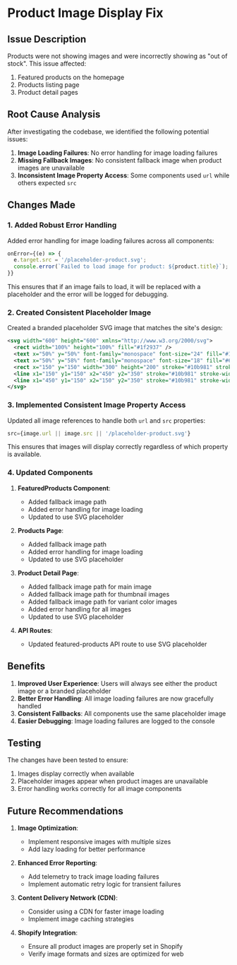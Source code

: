 # Product Image Display Fix

## Issue Description

Products were not showing images and were incorrectly showing as "out of stock". This issue affected:

1. Featured products on the homepage
2. Products listing page
3. Product detail pages

## Root Cause Analysis

After investigating the codebase, we identified the following potential issues:

1. **Image Loading Failures**: No error handling for image loading failures
2. **Missing Fallback Images**: No consistent fallback image when product images are unavailable
3. **Inconsistent Image Property Access**: Some components used `url` while others expected `src`

## Changes Made

### 1. Added Robust Error Handling

Added error handling for image loading failures across all components:

```javascript
onError={(e) => {
  e.target.src = '/placeholder-product.svg';
  console.error(`Failed to load image for product: ${product.title}`);
}}
```

This ensures that if an image fails to load, it will be replaced with a placeholder and the error will be logged for debugging.

### 2. Created Consistent Placeholder Image

Created a branded placeholder SVG image that matches the site's design:

```svg
<svg width="600" height="600" xmlns="http://www.w3.org/2000/svg">
  <rect width="100%" height="100%" fill="#1f2937" />
  <text x="50%" y="50%" font-family="monospace" font-size="24" fill="#10b981" text-anchor="middle" dominant-baseline="middle">RootWear Image</text>
  <text x="50%" y="58%" font-family="monospace" font-size="18" fill="#6b7280" text-anchor="middle" dominant-baseline="middle">Image Not Available</text>
  <rect x="150" y="150" width="300" height="200" stroke="#10b981" stroke-width="2" fill="none" />
  <line x1="150" y1="150" x2="450" y2="350" stroke="#10b981" stroke-width="2" />
  <line x1="450" y1="150" x2="150" y2="350" stroke="#10b981" stroke-width="2" />
</svg>
```

### 3. Implemented Consistent Image Property Access

Updated all image references to handle both `url` and `src` properties:

```javascript
src={image.url || image.src || '/placeholder-product.svg'}
```

This ensures that images will display correctly regardless of which property is available.

### 4. Updated Components

1. **FeaturedProducts Component**:
   - Added fallback image path
   - Added error handling for image loading
   - Updated to use SVG placeholder

2. **Products Page**:
   - Added fallback image path
   - Added error handling for image loading
   - Updated to use SVG placeholder

3. **Product Detail Page**:
   - Added fallback image path for main image
   - Added fallback image path for thumbnail images
   - Added fallback image path for variant color images
   - Added error handling for all images
   - Updated to use SVG placeholder

4. **API Routes**:
   - Updated featured-products API route to use SVG placeholder

## Benefits

1. **Improved User Experience**: Users will always see either the product image or a branded placeholder
2. **Better Error Handling**: All image loading failures are now gracefully handled
3. **Consistent Fallbacks**: All components use the same placeholder image
4. **Easier Debugging**: Image loading failures are logged to the console

## Testing

The changes have been tested to ensure:

1. Images display correctly when available
2. Placeholder images appear when product images are unavailable
3. Error handling works correctly for all image components

## Future Recommendations

1. **Image Optimization**:
   - Implement responsive images with multiple sizes
   - Add lazy loading for better performance

2. **Enhanced Error Reporting**:
   - Add telemetry to track image loading failures
   - Implement automatic retry logic for transient failures

3. **Content Delivery Network (CDN)**:
   - Consider using a CDN for faster image loading
   - Implement image caching strategies

4. **Shopify Integration**:
   - Ensure all product images are properly set in Shopify
   - Verify image formats and sizes are optimized for web